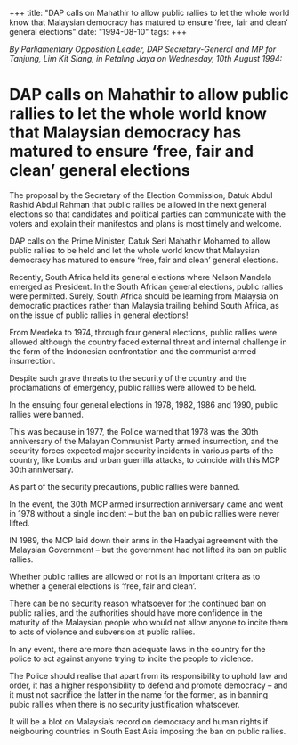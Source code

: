 +++ 
title: "DAP calls on Mahathir to allow public rallies to let the whole world know that Malaysian democracy has matured to ensure ‘free, fair and clean’ general elections"
date: "1994-08-10"
tags:
+++

_By Parliamentary Opposition Leader, DAP Secretary-General and MP for Tanjung, Lim Kit Siang, in Petaling Jaya on Wednesday, 10th August 1994:_

# DAP calls on Mahathir to allow public rallies to let the whole world know that Malaysian democracy has matured to ensure ‘free, fair and clean’ general elections

The proposal by the Secretary of the Election Commission, Datuk Abdul Rashid Abdul Rahman that public rallies be allowed in the next general elections so that candidates and political parties can communicate with the voters and explain their manifestos and plans is most timely and welcome.</u>

DAP calls on the Prime Minister, Datuk Seri Mahathir Mohamed to allow public rallies to be held and let the whole world know that Malaysian democracy has matured to ensure ‘free, fair and clean’ general elections.

Recently, South Africa held its general elections where Nelson Mandela emerged as President. In the South African general elections, public rallies were permitted. Surely, South Africa should be learning from Malaysia on democratic practices rather than Malaysia trailing behind South Africa, as on the issue of public rallies in general elections!

From Merdeka to 1974, through four general elections, public rallies were allowed although the country faced external threat and internal challenge in the form of the Indonesian confrontation and the communist armed insurrection.

Despite such grave threats to the security of the country and the proclamations of emergency, public rallies were allowed to be held.

In the ensuing four general elections in 1978, 1982, 1986 and 1990, public rallies were banned.

This was because in 1977, the Police warned that 1978 was the 30th anniversary of the Malayan Communist Party armed insurrection, and the security forces expected major security incidents in various parts of the country, like bombs and urban guerrilla attacks, to coincide with this MCP 30th anniversary.

As part of the security precautions, public rallies were banned.

In the event, the 30th MCP armed insurrection anniversary came and went in 1978 without a single incident – but the ban on public rallies were never lifted.

IN 1989, the MCP laid down their arms in the Haadyai agreement with the Malaysian Government – but the government had not lifted its ban on public rallies.

Whether public rallies are allowed or not is an important critera as to whether a general elections is ‘free, fair and clean’.

There can be no security reason whatsoever for the continued ban on public rallies, and the authorities should have more confidence in the maturity of the Malaysian people who would not allow anyone to incite them to acts of violence and subversion at public rallies.

In any event, there are more than adequate laws in the country for the police to act against anyone trying to incite the people to violence.

The Police should realise that apart from its responsibility to uphold law and order, it has a higher responsibility to defend and promote democracy – and it must not sacrifice the latter in the name for the former, as in banning pubic rallies when there is no security justification whatsoever.

It will be a blot on Malaysia’s record on democracy and human rights if neigbouring countries in South East Asia imposing the ban on public rallies.
 
